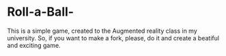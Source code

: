 # Roll-a-Ball-
This is a simple game, created to the Augmented reality class in my university. So, if you want to make a fork, please, do it and create a beatiful and exciting game. 
